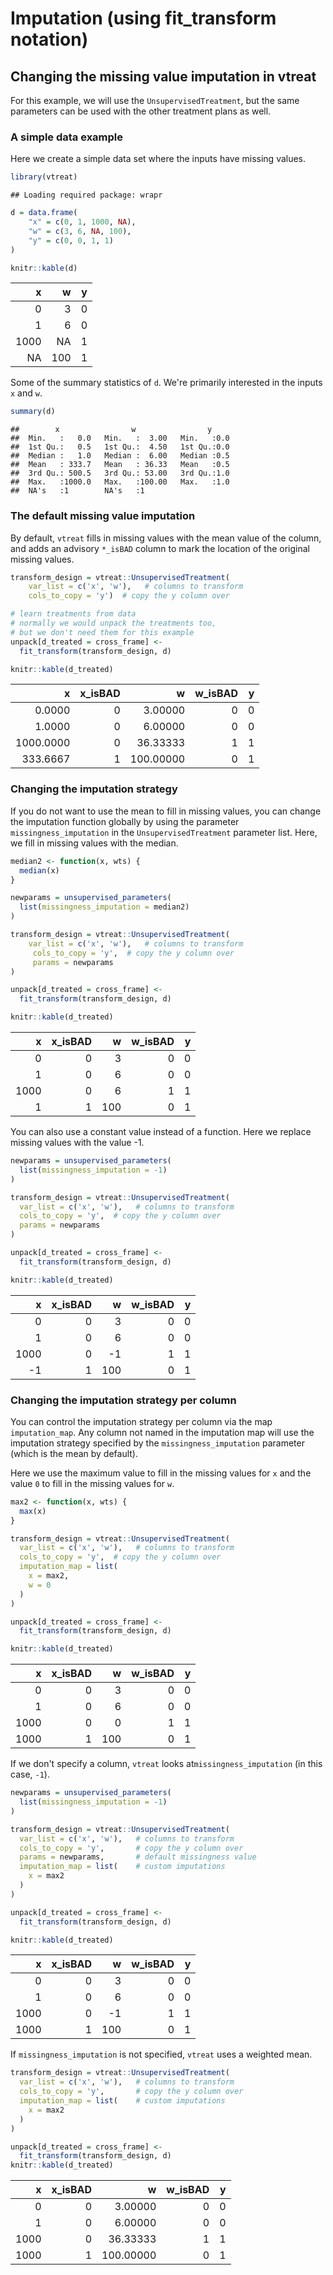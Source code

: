 Imputation (using fit\_transform notation)
================

Changing the missing value imputation in vtreat
-----------------------------------------------

For this example, we will use the `UnsupervisedTreatment`, but the same parameters can be used with the other treatment plans as well.

### A simple data example

Here we create a simple data set where the inputs have missing values.

``` r
library(vtreat)
```

    ## Loading required package: wrapr

``` r
d = data.frame(
    "x" = c(0, 1, 1000, NA),
    "w" = c(3, 6, NA, 100),
    "y" = c(0, 0, 1, 1)
)

knitr::kable(d)
```

|     x|    w|    y|
|-----:|----:|----:|
|     0|    3|    0|
|     1|    6|    0|
|  1000|   NA|    1|
|    NA|  100|    1|

Some of the summary statistics of `d`. We're primarily interested in the inputs `x` and `w`.

``` r
summary(d)
```

    ##        x                w                y      
    ##  Min.   :   0.0   Min.   :  3.00   Min.   :0.0  
    ##  1st Qu.:   0.5   1st Qu.:  4.50   1st Qu.:0.0  
    ##  Median :   1.0   Median :  6.00   Median :0.5  
    ##  Mean   : 333.7   Mean   : 36.33   Mean   :0.5  
    ##  3rd Qu.: 500.5   3rd Qu.: 53.00   3rd Qu.:1.0  
    ##  Max.   :1000.0   Max.   :100.00   Max.   :1.0  
    ##  NA's   :1        NA's   :1

### The default missing value imputation

By default, `vtreat` fills in missing values with the mean value of the column, and adds an advisory `*_isBAD` column to mark the location of the original missing values.

``` r
transform_design = vtreat::UnsupervisedTreatment(
    var_list = c('x', 'w'),   # columns to transform
    cols_to_copy = 'y')  # copy the y column over

# learn treatments from data
# normally we would unpack the treatments too,
# but we don't need them for this example
unpack[d_treated = cross_frame] <- 
  fit_transform(transform_design, d)

knitr::kable(d_treated)
```

|          x|  x\_isBAD|          w|  w\_isBAD|    y|
|----------:|---------:|----------:|---------:|----:|
|     0.0000|         0|    3.00000|         0|    0|
|     1.0000|         0|    6.00000|         0|    0|
|  1000.0000|         0|   36.33333|         1|    1|
|   333.6667|         1|  100.00000|         0|    1|

### Changing the imputation strategy

If you do not want to use the mean to fill in missing values, you can change the imputation function globally by using the parameter `missingness_imputation` in the `UnsupervisedTreatment` parameter list. Here, we fill in missing values with the median.

``` r
median2 <- function(x, wts) {
  median(x)
}

newparams = unsupervised_parameters(
  list(missingness_imputation = median2)
)

transform_design = vtreat::UnsupervisedTreatment(
    var_list = c('x', 'w'),   # columns to transform
     cols_to_copy = 'y',  # copy the y column over
     params = newparams
)

unpack[d_treated = cross_frame] <- 
  fit_transform(transform_design, d)

knitr::kable(d_treated)
```

|     x|  x\_isBAD|    w|  w\_isBAD|    y|
|-----:|---------:|----:|---------:|----:|
|     0|         0|    3|         0|    0|
|     1|         0|    6|         0|    0|
|  1000|         0|    6|         1|    1|
|     1|         1|  100|         0|    1|

You can also use a constant value instead of a function. Here we replace missing values with the value -1.

``` r
newparams = unsupervised_parameters(
  list(missingness_imputation = -1)
)

transform_design = vtreat::UnsupervisedTreatment(
  var_list = c('x', 'w'),   # columns to transform
  cols_to_copy = 'y',  # copy the y column over
  params = newparams
)

unpack[d_treated = cross_frame] <- 
  fit_transform(transform_design, d)

knitr::kable(d_treated)
```

|     x|  x\_isBAD|    w|  w\_isBAD|    y|
|-----:|---------:|----:|---------:|----:|
|     0|         0|    3|         0|    0|
|     1|         0|    6|         0|    0|
|  1000|         0|   -1|         1|    1|
|    -1|         1|  100|         0|    1|

### Changing the imputation strategy per column

You can control the imputation strategy per column via the map `imputation_map`. Any column not named in the imputation map will use the imputation strategy specified by the `missingness_imputation` parameter (which is the mean by default).

Here we use the maximum value to fill in the missing values for `x` and the value `0` to fill in the missing values for `w`.

``` r
max2 <- function(x, wts) {
  max(x)
}

transform_design = vtreat::UnsupervisedTreatment(
  var_list = c('x', 'w'),   # columns to transform
  cols_to_copy = 'y',  # copy the y column over
  imputation_map = list(
    x = max2,
    w = 0
  )
)

unpack[d_treated = cross_frame] <- 
  fit_transform(transform_design, d)

knitr::kable(d_treated)
```

|     x|  x\_isBAD|    w|  w\_isBAD|    y|
|-----:|---------:|----:|---------:|----:|
|     0|         0|    3|         0|    0|
|     1|         0|    6|         0|    0|
|  1000|         0|    0|         1|    1|
|  1000|         1|  100|         0|    1|

If we don't specify a column, `vtreat` looks at`missingness_imputation` (in this case, `-1`).

``` r
newparams = unsupervised_parameters(
  list(missingness_imputation = -1)
)

transform_design = vtreat::UnsupervisedTreatment(
  var_list = c('x', 'w'),   # columns to transform
  cols_to_copy = 'y',       # copy the y column over
  params = newparams,       # default missingness value
  imputation_map = list(    # custom imputations
    x = max2
  )
)

unpack[d_treated = cross_frame] <- 
  fit_transform(transform_design, d)

knitr::kable(d_treated)
```

|     x|  x\_isBAD|    w|  w\_isBAD|    y|
|-----:|---------:|----:|---------:|----:|
|     0|         0|    3|         0|    0|
|     1|         0|    6|         0|    0|
|  1000|         0|   -1|         1|    1|
|  1000|         1|  100|         0|    1|

If `missingness_imputation` is not specified, `vtreat` uses a weighted mean.

``` r
transform_design = vtreat::UnsupervisedTreatment(
  var_list = c('x', 'w'),   # columns to transform
  cols_to_copy = 'y',       # copy the y column over
  imputation_map = list(    # custom imputations
    x = max2
  )
)

unpack[d_treated = cross_frame] <- 
  fit_transform(transform_design, d)
knitr::kable(d_treated)
```

|     x|  x\_isBAD|          w|  w\_isBAD|    y|
|-----:|---------:|----------:|---------:|----:|
|     0|         0|    3.00000|         0|    0|
|     1|         0|    6.00000|         0|    0|
|  1000|         0|   36.33333|         1|    1|
|  1000|         1|  100.00000|         0|    1|
